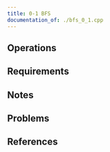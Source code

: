 ```yaml
---
title: 0-1 BFS
documentation_of: ./bfs_0_1.cpp
---
```


## Operations

## Requirements

## Notes

## Problems

## References
